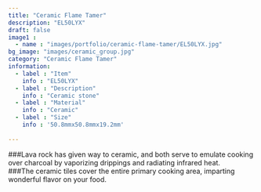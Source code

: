 ```yaml
---
title: "Ceramic Flame Tamer"
description: "EL50LYX"
draft: false
image1 : 
  - name : "images/portfolio/ceramic-flame-tamer/EL50LYX.jpg"
bg_image: "images/ceramic_group.jpg"
category: "Ceramic Flame Tamer"
information:
  - label : "Item"
    info : "EL50LYX"
  - label : "Description"
    info : "Ceramic stone"
  - label : "Material"
    info : "Ceramic"
  - label : "Size"
    info : '50.8mmx50.8mmx19.2mm'
  
---
```

###Lava rock has given way to ceramic, and both serve to emulate cooking over charcoal by vaporizing drippings   and radiating infrared heat. <br>
###The ceramic tiles cover the entire primary cooking area, imparting wonderful flavor on your food. 
